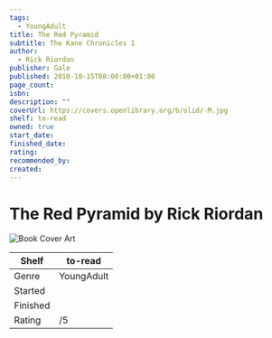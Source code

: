 ```yaml
---
tags:
  - YoungAdult
title: The Red Pyramid
subtitle: The Kane Chronicles 1
author:
  - Rick Riordan
publisher: Gale
published: 2010-10-15T08:00:00+01:00
page_count: 
isbn: 
description: ""
coverUrl: https://covers.openlibrary.org/b/olid/-M.jpg
shelf: to-read
owned: true
start_date: 
finished_date: 
rating: 
recommended_by: 
created: 
---
```


# The Red Pyramid by Rick Riordan

![Book Cover Art](https://covers.openlibrary.org/b/olid/-M.jpg)

| Shelf | to-read |
| --- | --- |
| Genre | YoungAdult |
| Started |  |
| Finished |  |
| Rating | /5 |

